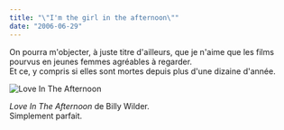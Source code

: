 ```yaml
---
title: "\"I'm the girl in the afternoon\""
date: "2006-06-29"
---
```


On pourra m'objecter, à juste titre d'ailleurs, que je n'aime que les films pourvus en jeunes femmes agréables à regarder.  
Et ce, y compris si elles sont mortes depuis plus d'une dizaine d'année.

![Love In The Afternoon](images/ariane.png)

_Love In The Afternoon_ de Billy Wilder.  
Simplement parfait.
